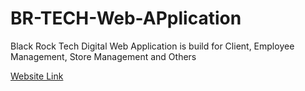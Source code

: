 # BR-TECH-Web-APplication
Black Rock Tech Digital Web Application is build for Client, Employee Management, Store Management and Others

[Website Link](www.brtechdigital.com)
